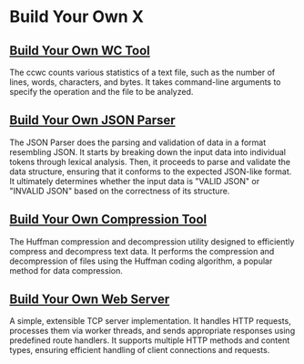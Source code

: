 # Build Your Own X

## [Build Your Own WC Tool](ccwc/C%2B%2B)

The ccwc counts various statistics of a text file, such as the number of lines, words, characters, and bytes. It takes command-line arguments to specify the operation and the file to be analyzed.


## [Build Your Own JSON Parser](JSON-Parser/C%2B%2B)

The JSON Parser does the parsing and validation of data in a format resembling JSON. It starts by breaking down the input data into individual tokens through lexical analysis. Then, it proceeds to parse and validate the data structure, ensuring that it conforms to the expected JSON-like format. It ultimately determines whether the input data is "VALID JSON" or "INVALID JSON" based on the correctness of its structure.


## [Build Your Own Compression Tool](Huffman-Encoder-Decoder/C%2B%2B)

The Huffman compression and decompression utility designed to efficiently compress and decompress text data. It performs the compression and decompression of files using the Huffman coding algorithm, a popular method for data compression.


## [Build Your Own Web Server](Web-Server/C%2B%2B)

A simple, extensible TCP server implementation. It handles HTTP requests, processes them via worker threads, and sends appropriate responses using predefined route handlers. It supports multiple HTTP methods and content types, ensuring efficient handling of client connections and requests.
